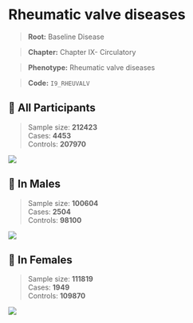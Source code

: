 # Rheumatic valve diseases

> **Root:** Baseline Disease  

> **Chapter:** Chapter IX- Circulatory  

> **Phenotype:** Rheumatic valve diseases  

> **Code:** `I9_RHEUVALV`

## 🧪 All Participants  
> Sample size: **212423**  
> Cases: **4453**  
> Controls: **207970**
<img src="/Disease/Figures/ALL/Incidence/I9_RHEUVALV.png"/>
<CsvTable src="/Disease_Data/ALL/Incidence/COX_I9_RHEUVALV.csv" label="🔍 View full results" />

## 👨 In Males  
> Sample size: **100604**  
> Cases: **2504**  
> Controls: **98100**
<img src="/Disease/Figures/Male/Incidence/I9_RHEUVALV.png"/>
<CsvTable src="/Disease_Data/Male/Incidence/COX_I9_RHEUVALV.csv" label="🔍 View full results" />

## 👩 In Females  
> Sample size: **111819**  
> Cases: **1949**  
> Controls: **109870**
<img src="/Disease/Figures/Female/Incidence/I9_RHEUVALV.png"/>
<CsvTable src="/Disease_Data/Female/Incidence/COX_I9_RHEUVALV.csv" label="🔍 View full results" />
